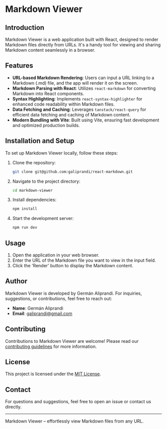 # Markdown Viewer

## Introduction

Markdown Viewer is a web application built with React, designed to render Markdown files directly from URLs. It's a handy tool for viewing and sharing Markdown content seamlessly in a browser.

## Features

- **URL-based Markdown Rendering**: Users can input a URL linking to a Markdown (.md) file, and the app will render it on the screen.
- **Markdown Parsing with React**: Utilizes `react-markdown` for converting Markdown into React components.
- **Syntax Highlighting**: Implements `react-syntax-highlighter` for enhanced code readability within Markdown files.
- **Data Fetching and Caching**: Leverages `tanstack/react-query` for efficient data fetching and caching of Markdown content.
- **Modern Bundling with Vite**: Built using Vite, ensuring fast development and optimized production builds.

## Installation and Setup

To set up Markdown Viewer locally, follow these steps:

1. Clone the repository:
   ```bash
   git clone git@github.com:galiprandi/react-markdown.git
   ```
2. Navigate to the project directory:
   ```bash
   cd markdown-viewer
   ```
3. Install dependencies:
   ```bash
   npm install
   ```
4. Start the development server:
   ```bash
   npm run dev
   ```

## Usage

1. Open the application in your web browser.
2. Enter the URL of the Markdown file you want to view in the input field.
3. Click the 'Render' button to display the Markdown content.

## Author

Markdown Viewer is developed by Germán Aliprandi. For inquiries, suggestions, or contributions, feel free to reach out:

- **Name**: Germán Aliprandi
- **Email**: galiprandi@gmail.com

## Contributing

Contributions to Markdown Viewer are welcome! Please read our [contributing guidelines](CONTRIBUTING.md) for more information.

## License

This project is licensed under the [MIT License](LICENSE).

## Contact

For questions and suggestions, feel free to open an issue or contact us directly.

---

Markdown Viewer – effortlessly view Markdown files from any URL.
